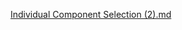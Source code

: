 [Individual Component Selection (2).md](https://github.com/user-attachments/files/20030589/Individual.Component.Selection.2.md)
